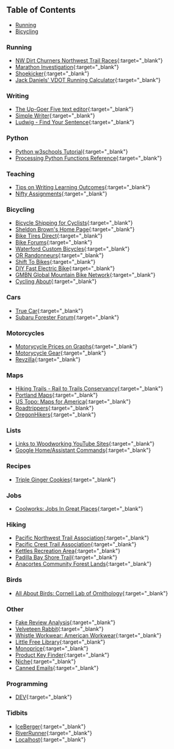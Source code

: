 ## Table of Contents

-   [Running](#Running)
-   [Bicycling](#Bicycling)

### Running 
  -   [NW Dirt Churners Northwest Trail Races](https://nwdirtchurners.com/northwest-trail-races/){:target="_blank"}
  -   [Marathon Investigation](https://www.marathoninvestigation.com/){:target="_blank"}
  -   [Shoekicker](https://shoekicker.com/){:target="_blank"}
  -   [Jack Daniels' VDOT Running Calculator](https://runsmartproject.com/calculator/){:target="_blank"}

### Writing
-   [The Up-Goer Five text editor](http://splasho.com/upgoer5/){:target="_blank"}
-   [Simple Writer](https://xkcd.com/simplewriter/){:target="_blank"}
-   [Ludwig - Find Your Sentence](https://ludwig.guru/){:target="_blank"}

### Python 
-   [Python w3schools Tutorial](https://www.w3schools.com/python/default.asp){:target="_blank"}
-   [Processing Python Functions Reference](https://py.processing.org/reference/){:target="_blank"}

### Teaching 
-   [Tips on Writing Learning Outcomes](https://www.library.illinois.edu/staff/infolit/learningoutcomes/){:target="_blank"}
-   [Nifty Assignments](http://nifty.stanford.edu/){:target="_blank"}

### Bicycling 
-   [Bicycle Shipping for Cyclists](https://www.bikeflights.com/){:target="_blank"}
-   [Sheldon Brown's Home Page](https://www.sheldonbrown.com/home.html){:target="_blank"}
-   [Bike Tires Direct](https://www.biketiresdirect.com/){:target="_blank"}
-   [Bike Forums](https://www.bikeforums.net/forum.php){:target="_blank"}
-   [Waterford Custom Bicycles](https://waterfordbikes.com/w/){:target="_blank"}
-   [OR Randonneurs](http://www.orrandonneurs.org/){:target="_blank"}
-   [Shift To Bikes](http://www.shift2bikes.org/){:target="_blank"}
-   [DIY Fast Electric Bike](https://electrek.co/2018/10/19/diy-fast-electric-bike/){:target="_blank"}
-   [GMBN Global Mountain Bike Network](https://www.youtube.com/user/globalmtb){:target="_blank"}
-   [Cycling About](https://www.cyclingabout.com/){:target="_blank"}

### Cars 
-   [True Car](https://www.truecar.com/){:target="_blank"}
-   [Subaru Forester Forum](https://www.subaruforester.org/){:target="_blank"}

### Motorcycles 
-   [Motorycycle Prices on Graphs](https://motorcyclegraph.com/){:target="_blank"}
-   [Motorycycle Gear](http://www.motorcyclegear.com/){:target="_blank"}
-   [Revzilla](https://www.revzilla.com/){:target="_blank"}

### Maps 
-   [Hiking Trails - Rail to Trails Conservancy](https://www.traillink.com/trailsearch/?city=portland&state=OR){:target="_blank"}
-   [Portland Maps](https://www.portlandmaps.com/){:target="_blank"}
-   [US Topo: Maps for America](https://www.usgs.gov/core-science-systems/national-geospatial-program/us-topo-maps-america?qt-science_support_page_related_con=0#qt-science_support_page_related_con){:target="_blank"}
-   [Roadtrippers](https://roadtrippers.com/){:target="_blank"}
-   [OregonHikers](https://www.oregonhikers.org/forum/index.php){:target="_blank"}

### Lists 
-   [Links to Woodworking YouTube Sites](http://woodgears.ca/links.html){:target="_blank"}
-   [Google Home/Assistant Commands](https://www.reddit.com/r/googlehome/wiki/commands){:target="_blank"}

### Recipes 
-   [Triple Ginger Cookies](https://www.bonappetit.com/recipe/triple-ginger-cookies-2){:target="_blank"}

### Jobs 
-   [Coolworks: Jobs In Great Places](https://www.coolworks.com/){:target="_blank"}

### Hiking 
-   [Pacific Northwest Trail Association](https://www.pnt.org/){:target="_blank"}
-   [Pacific Crest Trail Association](https://www.pcta.org/){:target="_blank"}
-   [Kettles Recreation Area](https://www.wta.org/go-hiking/hikes/the-kettles-trail-system-of-whidbey-island){:target="_blank"}
-   [Padilla Bay Shore Trail](https://www.wta.org/go-hiking/hikes/padilla-bay){:target="_blank"}
-   [Anacortes Community Forest Lands](https://www.cityofanacortes.org/Facilities/Facility/Details/Anacortes-Community-Forest-Lands-7){:target="_blank"}

### Birds 
-   [All About Birds: Cornell Lab of Ornithology](https://www.allaboutbirds.org/){:target="_blank"}

### Other 
-   [Fake Review Analysis](https://www.fakespot.com/){:target="_blank"}
-   [Velveteen Rabbit](http://digital.library.upenn.edu/women/williams/rabbit/rabbit.html){:target="_blank"}
-   [Whistle Workwear: American Workwear](http://www.americanworkwear.com/){:target="_blank"}
-   [Little Free Library](https://littlefreelibrary.org/){:target="_blank"}
-   [Monoprice](https://www.monoprice.com/){:target="_blank"}
-   [Product Key Finder](https://www.magicaljellybean.com/keyfinder/){:target="_blank"}
-   [Niche](https://www.niche.com/?ref=places-to-live){:target="_blank"}
-   [Canned Emails](http://www.cannedemails.com/#){:target="_blank"}

### Programming
-   [DEV](https://dev.to/?signin=true){:target="_blank"}

### Tidbits
-   [IceBerger](https://joshdata.me/iceberger.html/#){:target="_blank"}
-   [RiverRunner](https://river-runner.samlearner.com/#){:target="_blank"}
-   [Localhost](http://localhost/){:target="_blank"}

